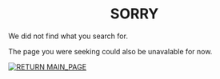 <h1 align="center">SORRY</h1>

We did not find what you search for.

The page you were seeking could also be unavalable for now.

[![RETURN MAIN_PAGE](https://img.shields.io/badge/RETURN_MAIN_PAGE-ffffff?style=for-the-badge)](https://vale-sgwc.github.io/SCP-FC)
